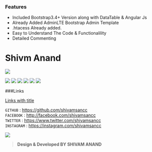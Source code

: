 ### Features

- Included Bootstrap3.4+ Version along with DataTable & Angular Js 
-  Already Added AdminLTE Bootstrap Admin Template 
-  .htacess Already added.
-  Easy to Understand The Code & Functionalility
- Detailed Commenting 


# Shivm Anand

![](https://pandao.github.io/editor.md/images/logos/editormd-logo-180x180.png)

![](https://img.shields.io/github/stars/pandao/editor.md.svg) ![](https://img.shields.io/github/forks/pandao/editor.md.svg) ![](https://img.shields.io/github/tag/pandao/editor.md.svg) ![](https://img.shields.io/github/release/pandao/editor.md.svg) ![](https://img.shields.io/github/issues/pandao/editor.md.svg) ![](https://img.shields.io/bower/v/editor.md.svg)

###Links

[Links with title](http://localhost/ "link title")

`GITHUB` : <https://github.com/shivamsancc><br>
`FACEBOOK` : <http://facebook.com/shivamsancc><br>
`TWITTER` : <https://www.twitter.com/shivamsancc><br>
`INSTAGRAM` : <https://instagram.com/shivamsancc><br>


![](https://avatars3.githubusercontent.com/u/45403712?s=460&v=4")

> <B>Design & Developed BY SHIVAM ANAND</B>


